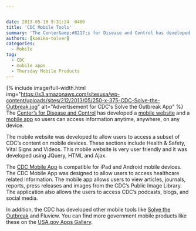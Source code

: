 ```yaml
---


date: 2013-05-16 9:31:24 -0400
title: 'CDC Mobile Tools'
summary: 'The Center&amp;#8217;s for Disease and Control has developed a&nbsp;mobile website and a mobile app so users can access information anytime, anywhere, on any device. The mobile website was developed to allow users to access a subset of CDC’scontent on mobile devices. These sections include Health'
authors: [kanika-tolver]
categories:
  - Mobile
tag:
  - CDC
  - mobile apps
  - Thursday Mobile Products
---
```


{% include image/full-width.html img="https://s3.amazonaws.com/sitesusa/wp-content/uploads/sites/212/2013/05/250-x-375-CDC-Solve-the-Outbreak.jpg" alt="Advertisement for CDC's Solve the Outbreak App" %}
The [Center&#8217;s for Disease and Control](http://www.cdc.gov/) has developed a [mobile website](http://m.cdc.gov/) and a [mobile app](http://apps.usa.gov/cdc-mobile-app.shtml) so users can access information anytime, anywhere, on any device.

The mobile website was developed to allow users to access a subset of CDC’s content on mobile devices. These sections include Health & Safety, Vital Signs and Videos. This mobile website is very user friendly and it was developed using JQuery, HTML and Ajax.

The [CDC Mobile App](http://apps.usa.gov/cdc-mobile-app.shtml) is compatible for iPad and Android mobile devices. The CDC Mobile App was designed to allow users to access healthcare related information. The mobile app allows users to view articles, journals, reports, press releases and images from the CDC’s Public Image Library. The application also allows the users to access CDC’s podcasts, blogs, and social media.

In addition, the CDC has developed other mobile tools like [Solve the Outbreak](https://www.WHATEVER/2013/06/18/cdcs-solve-the-outbreak-app-2/ "CDC’s Solve the Outbreak App") and Fluview. You can find more government mobile products like these on the [USA.gov Apps Gallery](http://apps.usa.gov/).